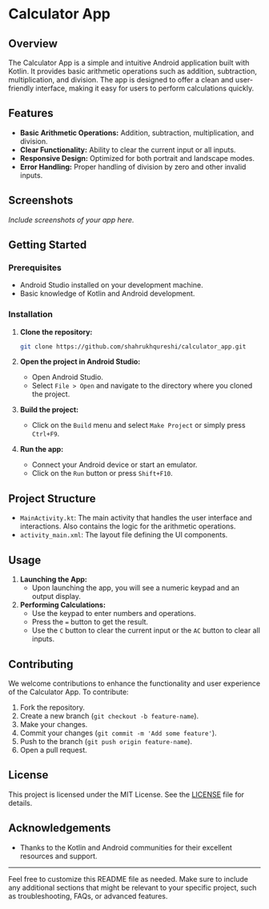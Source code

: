 # Calculator App

## Overview
The Calculator App is a simple and intuitive Android application built with Kotlin. It provides basic arithmetic operations such as addition, subtraction, multiplication, and division. The app is designed to offer a clean and user-friendly interface, making it easy for users to perform calculations quickly.

## Features
- **Basic Arithmetic Operations:** Addition, subtraction, multiplication, and division.
- **Clear Functionality:** Ability to clear the current input or all inputs.
- **Responsive Design:** Optimized for both portrait and landscape modes.
- **Error Handling:** Proper handling of division by zero and other invalid inputs.

## Screenshots
*Include screenshots of your app here.*

## Getting Started

### Prerequisites
- Android Studio installed on your development machine.
- Basic knowledge of Kotlin and Android development.

### Installation
1. **Clone the repository:**
   ```bash
   git clone https://github.com/shahrukhqureshi/calculator_app.git
   ```
2. **Open the project in Android Studio:**
   - Open Android Studio.
   - Select `File > Open` and navigate to the directory where you cloned the project.

3. **Build the project:**
   - Click on the `Build` menu and select `Make Project` or simply press `Ctrl+F9`.

4. **Run the app:**
   - Connect your Android device or start an emulator.
   - Click on the `Run` button or press `Shift+F10`.

## Project Structure
- `MainActivity.kt`: The main activity that handles the user interface and interactions. Also contains the logic for the arithmetic operations.
- `activity_main.xml`: The layout file defining the UI components.

## Usage
1. **Launching the App:**
   - Upon launching the app, you will see a numeric keypad and an output display.
2. **Performing Calculations:**
   - Use the keypad to enter numbers and operations.
   - Press the `=` button to get the result.
   - Use the `C` button to clear the current input or the `AC` button to clear all inputs.

## Contributing
We welcome contributions to enhance the functionality and user experience of the Calculator App. To contribute:
1. Fork the repository.
2. Create a new branch (`git checkout -b feature-name`).
3. Make your changes.
4. Commit your changes (`git commit -m 'Add some feature'`).
5. Push to the branch (`git push origin feature-name`).
6. Open a pull request.

## License
This project is licensed under the MIT License. See the [LICENSE](LICENSE) file for details.

## Acknowledgements
- Thanks to the Kotlin and Android communities for their excellent resources and support.



---

Feel free to customize this README file as needed. Make sure to include any additional sections that might be relevant to your specific project, such as troubleshooting, FAQs, or advanced features.
